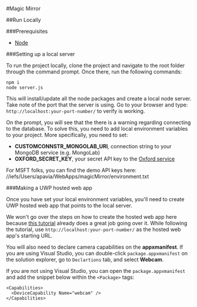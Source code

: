 #Magic Mirror

##Run Locally

###Prerequisites

- [Node](https://nodejs.org/en/)

###Setting up a local server

To run the project locally, clone the project and navigate to the root folder through the command prompt. Once there, run the following commands: 
```
npm i
node server.js 
```
This will install/update all the node packages and create a local node server. Take note of the port that the server is using. Go to your browser and type: `http://localhost:your-port-number/` to verify is working.

On the prompt, you will see that the there is a warning regarding connecting to the database. To solve this, you need to add local environment variables to your project. More specifically, you need to set:
- **CUSTOMCONNSTR_MONGOLAB_URI**, connection string to your MongoDB service (e.g. MongoLab)
- **OXFORD_SECRET_KEY**, your secret API key to the [Oxford service](https://www.projectoxford.ai/)

For MSFT folks, you can find the demo API keys here: //iefs/Users/apavia/WebApps/magicMirror/environment.txt

###Making a UWP hosted web app

Once you have set your local environment variables, you'll need to create UWP hosted web app that points to the local server. 

We won't go over the steps on how to create the hosted web app here because [this tutorial](http://microsoftedge.github.io/WebAppsDocs/en-US/win10/CreateHWA.htm) already does a great job going over it. While following the tutorial, use `http://localhost:your-port-number/` as the hosted web app's starting URL. 

You will also need to declare camera capabilities on the **appxmanifest**. If you are using Visual Studio, you can double-click `package.appxmanifest` on the solution explorer, go to `Declartions` tab, and select **Webcam**.

If you are not using Visual Studio, you can open the `package.appxmanifest` and add the snippet below within the `<Package>` tags:
```
<Capabilities>
  <DeviceCapability Name="webcam" />
</Capabilities>
```

 
 

